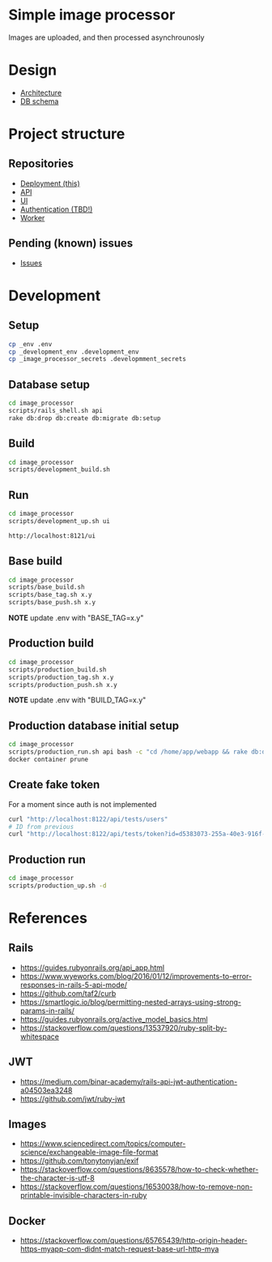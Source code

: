 # Simple image processor

Images are uploaded, and then processed asynchrounosly

# Design

- [Architecture](design/architecture.pdf)
- [DB schema](design/db.pdf)

# Project structure

## Repositories
- [Deployment (this)](https://github.com/kikonen/image_processor)
- [API](https://github.com/kikonen/image_processor_api)
- [UI](https://github.com/kikonen/image_processor_ui)
- [Authentication (TBD!)](https://github.com/kikonen/image_processor_auth)
- [Worker](https://github.com/kikonen/image_processor_worker)

## Pending (known) issues
- [Issues](https://github.com/kikonen/image_processor/issues)

# Development

## Setup
```bash
cp _env .env
cp _development_env .development_env
cp _image_processor_secrets .developmment_secrets

```

## Database setup

```bash
cd image_processor
scripts/rails_shell.sh api
rake db:drop db:create db:migrate db:setup
```

## Build

```bash
cd image_processor
scripts/development_build.sh
```

## Run

```bash
cd image_processor
scripts/development_up.sh ui

http://localhost:8121/ui
```

## Base build

```bash
cd image_processor
scripts/base_build.sh
scripts/base_tag.sh x.y
scripts/base_push.sh x.y
```
**NOTE** update .env with "BASE_TAG=x.y"


## Production build

```bash
cd image_processor
scripts/production_build.sh
scripts/production_tag.sh x.y
scripts/production_push.sh x.y
```

**NOTE** update .env with "BUILD_TAG=x.y"

## Production database initial setup

```bash
cd image_processor
scripts/production_run.sh api bash -c "cd /home/app/webapp && rake db:drop db:create db:migrate db:setup"
docker container prune
```

## Create fake token

For a moment since auth is not implemented
```bash
curl "http://localhost:8122/api/tests/users"
# ID from previous
curl "http://localhost:8122/api/tests/token?id=d5383073-255a-40e3-916f-0ad321b90f66"
```

## Production run

```bash
cd image_processor
scripts/production_up.sh -d
```

# References

## Rails
- https://guides.rubyonrails.org/api_app.html
- https://www.wyeworks.com/blog/2016/01/12/improvements-to-error-responses-in-rails-5-api-mode/
- https://github.com/taf2/curb
- https://smartlogic.io/blog/permitting-nested-arrays-using-strong-params-in-rails/
- https://guides.rubyonrails.org/active_model_basics.html
- https://stackoverflow.com/questions/13537920/ruby-split-by-whitespace

## JWT
- https://medium.com/binar-academy/rails-api-jwt-authentication-a04503ea3248
- https://github.com/jwt/ruby-jwt

## Images
- https://www.sciencedirect.com/topics/computer-science/exchangeable-image-file-format
- https://github.com/tonytonyjan/exif
- https://stackoverflow.com/questions/8635578/how-to-check-whether-the-character-is-utf-8
- https://stackoverflow.com/questions/16530038/how-to-remove-non-printable-invisible-characters-in-ruby

## Docker
- https://stackoverflow.com/questions/65765439/http-origin-header-https-myapp-com-didnt-match-request-base-url-http-mya
